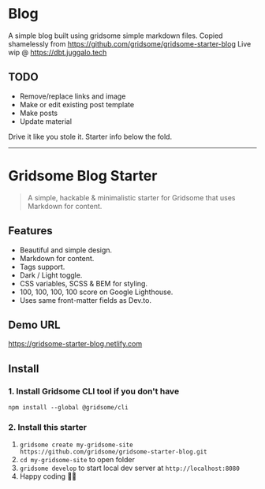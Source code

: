 # **Blog**

A simple blog built using gridsome simple markdown files. Copied shamelessly from https://github.com/gridsome/gridsome-starter-blog  Live wip @ https://dbt.juggalo.tech

## **TODO**

- Remove/replace links and image
- Make or edit existing post template
- Make posts
- Update material

Drive it like you stole it.  Starter info below the fold.

***

# Gridsome Blog Starter

> A simple, hackable & minimalistic starter for Gridsome that uses Markdown for content.

## Features
- Beautiful and simple design.
- Markdown for content.
- Tags support.
- Dark / Light toggle.
- CSS variables, SCSS & BEM for styling.
- 100, 100, 100, 100 score on Google Lighthouse.
- Uses same front-matter fields as Dev.to.

## Demo URL

https://gridsome-starter-blog.netlify.com

## Install

### 1. Install Gridsome CLI tool if you don't have

`npm install --global @gridsome/cli`

### 2. Install this starter

1. `gridsome create my-gridsome-site https://github.com/gridsome/gridsome-starter-blog.git`
2. `cd my-gridsome-site` to open folder
3. `gridsome develop` to start local dev server at `http://localhost:8080`
4. Happy coding 🎉🙌
